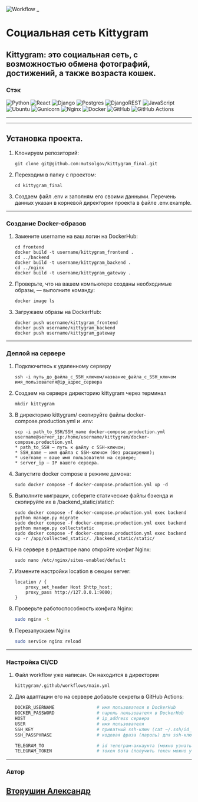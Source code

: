 ![Workflow](https://github.com/Mrazzzlop/kittygram_final/actions/workflows/main.yml/badge.svg)
_
# Социальная сеть Kittygram

## Kittygram: это социальная сеть, с возможностью обмена фотографий, достижений, а также возраста кошек.

### Стэк

![Python](https://img.shields.io/badge/python-3670A0?style=for-the-badge&logo=python&logoColor=ffdd54) ![React](https://img.shields.io/badge/react-%2320232a.svg?style=for-the-badge&logo=react&logoColor=%2361DAFB) ![Django](https://img.shields.io/badge/django-%23092E20.svg?style=for-the-badge&logo=django&logoColor=white) ![Postgres](https://img.shields.io/badge/postgres-%23316192.svg?style=for-the-badge&logo=postgresql&logoColor=white) ![DjangoREST](https://img.shields.io/badge/DJANGO-REST-ff1709?style=for-the-badge&logo=django&logoColor=white&color=ff1709&labelColor=blue) ![JavaScript](https://img.shields.io/badge/javascript-%23323330.svg?style=for-the-badge&logo=javascript&logoColor=%23F7DF1E)  ![Ubuntu](https://img.shields.io/badge/Ubuntu-E95420?style=for-the-badge&logo=ubuntu&logoColor=white) ![Gunicorn](https://img.shields.io/badge/gunicorn-%298729.svg?style=for-the-badge&logo=gunicorn&logoColor=white) ![Nginx](https://img.shields.io/badge/nginx-%23009639.svg?style=for-the-badge&logo=nginx&logoColor=white)   ![Docker](https://img.shields.io/badge/docker-%230db7ed.svg?style=for-the-badge&logo=docker&logoColor=white) ![GitHub](https://img.shields.io/badge/github-%23121011.svg?style=for-the-badge&logo=github&logoColor=white) ![GitHub Actions](https://img.shields.io/badge/github%20actions-%232671E5.svg?style=for-the-badge&logo=githubactions&logoColor=white)


___
___
## Установка проекта.

1. Клонируем репозиторий:

    ```
    git clone git@github.com:mutsolgov/kittygram_final.git
    ```
2. Переходим в папку с проектом:
    ```
    cd kittygram_final
    ```
2. Создаем файл .env и заполням его своими данными. Перечень данных указан в корневой директории проекта в файле .env.example.

___
### Создание Docker-образов

1.  Замените username на ваш логин на DockerHub:

    ```
    cd frontend
    docker build -t username/kittygram_frontend .
    cd ../backend
    docker build -t username/kittygram_backend .
    cd ../nginx
    docker build -t username/kittygram_gateway . 
    ```
2. Проверьте, что на вашем компьютере созданы необходимые образы, — выполните команду: 
    ``` 
    docker image ls
    ``` 

5. Загружаем образы на DockerHub:

    ```
    docker push username/kittygram_frontend
    docker push username/kittygram_backend
    docker push username/kittygram_gateway
    ```

___
### Деплой на сервере

1. Подключитесь к удаленному серверу

    ```
    ssh -i путь_до_файла_с_SSH_ключом/название_файла_с_SSH_ключом имя_пользователя@ip_адрес_сервера 
    ```

2. Создаем на сервере директорию kittygram через терминал

    ```
    mkdir kittygram
    ```


3. В директорию kittygram/ скопируйте файлы docker-compose.production.yml и .env:

    ```
    scp -i path_to_SSH/SSH_name docker-compose.production.yml username@server_ip:/home/username/kittygram/docker-compose.production.yml
    * path_to_SSH — путь к файлу с SSH-ключом;
    * SSH_name — имя файла с SSH-ключом (без расширения);
    * username — ваше имя пользователя на сервере;
    * server_ip — IP вашего сервера.
    ```

4. Запустите docker compose в режиме демона:

    ```
    sudo docker compose -f docker-compose.production.yml up -d
    ```

5. Выполните миграции, соберите статические файлы бэкенда и скопируйте их в /backend_static/static/:

    ```
    sudo docker compose -f docker-compose.production.yml exec backend python manage.py migrate
    sudo docker compose -f docker-compose.production.yml exec backend python manage.py collectstatic
    sudo docker compose -f docker-compose.production.yml exec backend cp -r /app/collected_static/. /backend_static/static/
    ```

6. На сервере в редакторе nano откройте конфиг Nginx:

    ```
    sudo nano /etc/nginx/sites-enabled/default
    ```

7. Измените настройки location в секции server:

    ```
    location / {
        proxy_set_header Host $http_host;
        proxy_pass http://127.0.0.1:9000;
    }
    ```

8. Проверьте работоспособность конфига Nginx:

    ```bash
    sudo nginx -t
    ```

9.  Перезапускаем Nginx
    ```bash
    sudo service nginx reload
    ```

___
### Настройка CI/CD

1. Файл workflow уже написан. Он находится в директории

    ```
    kittygram/.github/workflows/main.yml
    ```

2. Для адаптации его на сервере добавьте секреты в GitHub Actions:

    ```bash
    DOCKER_USERNAME                # имя пользователя в DockerHub
    DOCKER_PASSWORD                # пароль пользователя в DockerHub
    HOST                           # ip_address сервера
    USER                           # имя пользователя
    SSH_KEY                        # приватный ssh-ключ (cat ~/.ssh/id_rsa)
    SSH_PASSPHRASE                 # кодовая фраза (пароль) для ssh-ключа

    TELEGRAM_TO                    # id телеграм-аккаунта (можно узнать у @userinfobot, команда /start)
    TELEGRAM_TOKEN                 # токен бота (получить токен можно у @BotFather, /token, имя бота)
    ```

___

### Автор
## [Вторушин Александр](https://github.com/Mrazzzlop)